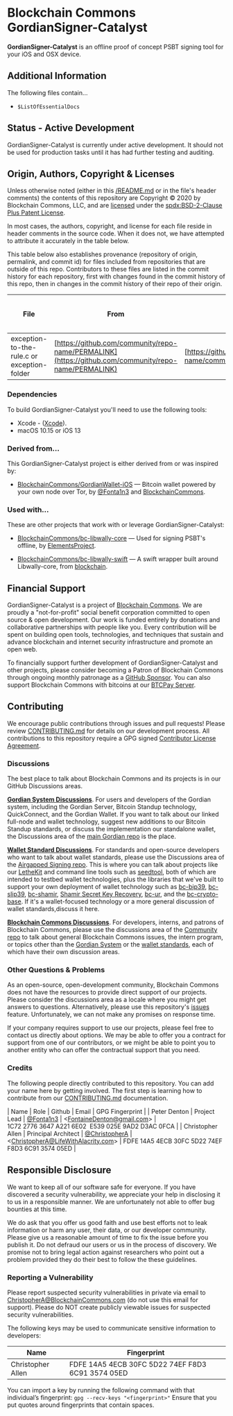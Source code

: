 # Blockchain Commons GordianSigner-Catalyst

**GordianSigner-Catalyst** is an offline proof of concept PSBT signing tool for your iOS and OSX device.

## Additional Information

The following files contain…

* `$ListOfEssentialDocs`

## Status - Active Development

GordianSigner-Catalyst is currently under active development. It should not be used for production tasks until it has had further testing and auditing.

## Origin, Authors, Copyright & Licenses

Unless otherwise noted (either in this [/README.md](./README.md) or in the file's header comments) the contents of this repository are Copyright © 2020 by Blockchain Commons, LLC, and are [licensed](./LICENSE) under the [spdx:BSD-2-Clause Plus Patent License](https://spdx.org/licenses/BSD-2-Clause-Patent.html).

In most cases, the authors, copyright, and license for each file reside in header comments in the source code. When it does not, we have attempted to attribute it accurately in the table below.

This table below also establishes provenance (repository of origin, permalink, and commit id) for files included from repositories that are outside of this repo. Contributors to these files are listed in the commit history for each repository, first with changes found in the commit history of this repo, then in changes in the commit history of their repo of their origin.

| File      | From                                                         | Commit                                                       | Authors & Copyright (c)                                | License                                                     |
| --------- | ------------------------------------------------------------ | ------------------------------------------------------------ | ------------------------------------------------------ | ----------------------------------------------------------- |
| exception-to-the-rule.c or exception-folder | [https://github.com/community/repo-name/PERMALINK](https://github.com/community/repo-name/PERMALINK) | [https://github.com/community/repo-name/commit/COMMITHASH]() | 2020 Exception Author  | [MIT](https://spdx.org/licenses/MIT)                        |

### Dependencies

To build GordianSigner-Catalyst you'll need to use the following tools:

- Xcode - ([Xcode](https://apps.apple.com/id/app/xcode/id497799835?mt=12)).
- macOS 10.15 or iOS 13

### Derived from…

This GordianSigner-Catalyst project is either derived from or was inspired by:

- [BlockchainCommons/GordianWallet-iOS](https://github.com/BlockchainCommons/GordianWallet-iOS) — Bitcoin wallet powered by your own node over Tor, by [@Fonta1n3](https://github.com/Fonta1n3) and [BlockchainCommons](https://github.com/BlockchainCommons).

### Used with…

These are other projects that work with or leverage GordianSigner-Catalyst:

- [BlockchainCommons/bc-libwally-core](https://github.com/BlockchainCommons/bc-libwally-core) — Used for signing PSBT's offline, by [ElementsProject](https://github.com/ElementsProject).

- [BlockchainCommons/bc-libwally-swift](https://github.com/BlockchainCommons/bc-libwally-swift) — A swift wrapper built around Libwally-core, from [blockchain](https://github.com/blockchain).

## Financial Support

GordianSigner-Catalyst is a project of [Blockchain Commons](https://www.blockchaincommons.com/). We are proudly a "not-for-profit" social benefit corporation committed to open source & open development. Our work is funded entirely by donations and collaborative partnerships with people like you. Every contribution will be spent on building open tools, technologies, and techniques that sustain and advance blockchain and internet security infrastructure and promote an open web.

To financially support further development of GordianSigner-Catalyst and other projects, please consider becoming a Patron of Blockchain Commons through ongoing monthly patronage as a [GitHub Sponsor](https://github.com/sponsors/BlockchainCommons). You can also support Blockchain Commons with bitcoins at our [BTCPay Server](https://btcpay.blockchaincommons.com/).

## Contributing

We encourage public contributions through issues and pull requests! Please review [CONTRIBUTING.md](./CONTRIBUTING.md) for details on our development process. All contributions to this repository require a GPG signed [Contributor License Agreement](./CLA.md).

### Discussions

The best place to talk about Blockchain Commons and its projects is in our GitHub Discussions areas.

[**Gordian System Discussions**](https://github.com/BlockchainCommons/Gordian/discussions). For users and developers of the Gordian system, including the Gordian Server, Bitcoin Standup technology, QuickConnect, and the Gordian Wallet. If you want to talk about our linked full-node and wallet technology, suggest new additions to our Bitcoin Standup standards, or discuss the implementation our standalone wallet, the Discussions area of the [main Gordian repo](https://github.com/BlockchainCommons/Gordian) is the place.

[**Wallet Standard Discussions**](https://github.com/BlockchainCommons/AirgappedSigning/discussions). For standards and open-source developers who want to talk about wallet standards, please use the Discussions area of the [Airgapped Signing repo](https://github.com/BlockchainCommons/AirgappedSigning). This is where you can talk about projects like our [LetheKit](https://github.com/BlockchainCommons/bc-lethekit) and command line tools such as [seedtool](https://github.com/BlockchainCommons/bc-seedtool-cli), both of which are intended to testbed wallet technologies, plus the libraries that we've built to support your own deployment of wallet technology such as [bc-bip39](https://github.com/BlockchainCommons/bc-bip39), [bc-slip39](https://github.com/BlockchainCommons/bc-slip39), [bc-shamir](https://github.com/BlockchainCommons/bc-shamir), [Shamir Secret Key Recovery](https://github.com/BlockchainCommons/bc-sskr), [bc-ur](https://github.com/BlockchainCommons/bc-ur), and the [bc-crypto-base](https://github.com/BlockchainCommons/bc-crypto-base). If it's a wallet-focused technology or a more general discussion of wallet standards,discuss it here.

[**Blockchain Commons Discussions**](https://github.com/BlockchainCommons/Community/discussions). For developers, interns, and patrons of Blockchain Commons, please use the discussions area of the [Community repo](https://github.com/BlockchainCommons/Community) to talk about general Blockchain Commons issues, the intern program, or topics other than the [Gordian System](https://github.com/BlockchainCommons/Gordian/discussions) or the [wallet standards](https://github.com/BlockchainCommons/AirgappedSigning/discussions), each of which have their own discussion areas.

### Other Questions & Problems

As an open-source, open-development community, Blockchain Commons does not have the resources to provide direct support of our projects. Please consider the discussions area as a locale where you might get answers to questions. Alternatively, please use this repository's [issues](./issues) feature. Unfortunately, we can not make any promises on response time.

If your company requires support to use our projects, please feel free to contact us directly about options. We may be able to offer you a contract for support from one of our contributors, or we might be able to point you to another entity who can offer the contractual support that you need.

### Credits

The following people directly contributed to this repository. You can add your name here by getting involved. The first step is learning how to contribute from our [CONTRIBUTING.md](./CONTRIBUTING.md) documentation.

| Name              | Role                | Github                                            | Email                                 | GPG Fingerprint                                    |
| Peter Denton | Project Lead | [@Fonta1n3](https://github.com/Fonta1n3) | \<FontaineDenton@gmail.com\> | 1C72 2776 3647 A221 6E02  E539 025E 9AD2 D3AC 0FCA |
| Christopher Allen | Principal Architect | [@ChristopherA](https://github.com/ChristopherA) | \<ChristopherA@LifeWithAlacrity.com\> | FDFE 14A5 4ECB 30FC 5D22  74EF F8D3 6C91 3574 05ED |

## Responsible Disclosure

We want to keep all of our software safe for everyone. If you have discovered a security vulnerability, we appreciate your help in disclosing it to us in a responsible manner. We are unfortunately not able to offer bug bounties at this time.

We do ask that you offer us good faith and use best efforts not to leak information or harm any user, their data, or our developer community. Please give us a reasonable amount of time to fix the issue before you publish it. Do not defraud our users or us in the process of discovery. We promise not to bring legal action against researchers who point out a problem provided they do their best to follow the these guidelines.

### Reporting a Vulnerability

Please report suspected security vulnerabilities in private via email to ChristopherA@BlockchainCommons.com (do not use this email for support). Please do NOT create publicly viewable issues for suspected security vulnerabilities.

The following keys may be used to communicate sensitive information to developers:

| Name              | Fingerprint                                        |
| ----------------- | -------------------------------------------------- |
| Christopher Allen | FDFE 14A5 4ECB 30FC 5D22  74EF F8D3 6C91 3574 05ED |

You can import a key by running the following command with that individual’s fingerprint: `gpg --recv-keys "<fingerprint>"` Ensure that you put quotes around fingerprints that contain spaces.

